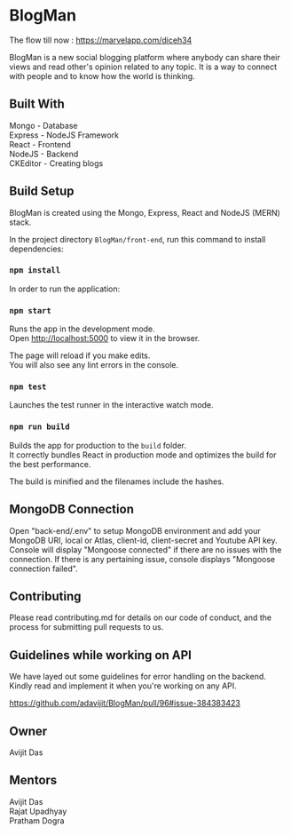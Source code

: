# BlogMan

<p>
  
  The flow till now : https://marvelapp.com/diceh34
  
</p>


BlogMan is a new social blogging platform where anybody can share their views and read other's opinion related to any topic. It is a way to connect with people and to know how the world is thinking.

## Built With
Mongo - Database<br />
Express - NodeJS Framework<br />
React - Frontend<br />
NodeJS - Backend<br />
CKEditor - Creating blogs<br />

## Build Setup

BlogMan is created using the Mongo, Express, React and NodeJS (MERN) stack.

In the project directory `BlogMan/front-end`, run this command to install dependencies:

### `npm install`

In order to run the application:

### `npm start`

Runs the app in the development mode.<br />
Open [http://localhost:5000](http://localhost:5000) to view it in the browser.

The page will reload if you make edits.<br />
You will also see any lint errors in the console.

### `npm test`

Launches the test runner in the interactive watch mode.<br />

### `npm run build`

Builds the app for production to the `build` folder.<br />
It correctly bundles React in production mode and optimizes the build for the best performance.

The build is minified and the filenames include the hashes.<br />

## MongoDB Connection
Open "back-end/.env" to setup MongoDB environment and add your MongoDB URI, local or Atlas, client-id, client-secret and Youtube API key.<br />
Console will display "Mongoose connected" if there are no issues with the connection.
If there is any pertaining issue, console displays "Mongoose connection failed".<br />

## Contributing
Please read contributing.md for details on our code of conduct, and the process for submitting pull requests to us.<br />

## Guidelines while working on API

 We have layed out some guidelines for error handling on the backend. Kindly read and implement it when you're working on any API.

https://github.com/adavijit/BlogMan/pull/96#issue-384383423


## Owner
Avijit Das<br />

## Mentors
Avijit Das<br />
Rajat Upadhyay<br />
Pratham Dogra<br />

